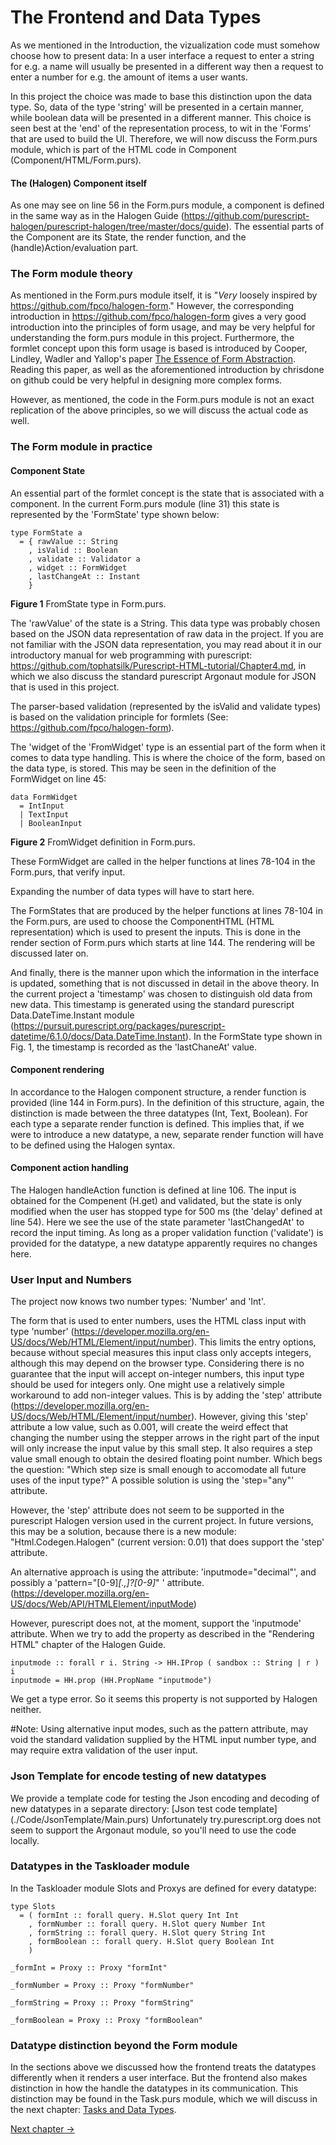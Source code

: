 # The Frontend and Data Types
As we mentioned in the Introduction, the vizualization code must somehow choose how to present data: In a user interface a request to enter a string for e.g. a name will usually be presented in a different way then a request to enter a number for e.g. the amount of items a user wants.

In this project the choice was made to base this distinction upon the data type. So, data of the type 'string' will be presented in a certain manner, while boolean data will be presented in a different manner. This choice is seen best at the 'end' of the representation process, to wit in the 'Forms' that are used to build the UI. Therefore, we will now discuss the Form.purs module, which is part of the HTML code in Component (Component/HTML/Form.purs).

#### The (Halogen) Component itself
As one may see on line 56 in the Form.purs module, a component is defined in the same way as in the Halogen Guide (https://github.com/purescript-halogen/purescript-halogen/tree/master/docs/guide).
The essential parts of the Component are its State, the render function, and the (handle)Action/evaluation part.

### The Form module theory
As mentioned in the Form.purs module itself, it is "*Very* loosely inspired by
https://github.com/fpco/halogen-form." However, the corresponding introduction in https://github.com/fpco/halogen-form gives a very good introduction into the principles of form usage, and may be very helpful for understanding the form.purs module in this project. Furthermore, the formlet concept upon this form usage is based is introduced by Cooper, Lindley, Wadler and Yallop's paper [The Essence of Form Abstraction](http://homepages.inf.ed.ac.uk/slindley/papers/formlets-essence.pdf). Reading this paper, as well as the aforementioned introduction by chrisdone on github could be very helpful in designing more complex forms. 

However, as mentioned, the code in the Form.purs module is not an exact replication of the above principles, so we will discuss the actual code as well.


### The Form module in practice
#### Component State
An essential part of the formlet concept is the state that is associated with a component. In the current Form.purs module (line 31) this state is represented by the 'FormState' type shown below:

```
type FormState a
  = { rawValue :: String
    , isValid :: Boolean
    , validate :: Validator a
    , widget :: FormWidget
    , lastChangeAt :: Instant
    }
```
**Figure 1**  FromState type in Form.purs.

The 'rawValue' of the state is a String. This data type was probably chosen based on the JSON data representation of raw data in the project. If you are not familiar with the JSON data representation, you may read about it in our introductory manual for web programming with purescript: https://github.com/tophatsilk/Purescript-HTML-tutorial/Chapter4.md, in which we also discuss the standard purescript Argonaut module for JSON that is used in this project.

The parser-based validation (represented by the isValid and validate types) is based on the validation principle for formlets (See: https://github.com/fpco/halogen-form).

The 'widget of the 'FromWidget' type is an essential part of the form when it comes to data type handling. This is where the choice of the form, based on the data type, is stored. This may be seen in the definition of the FormWidget on line 45:
```
data FormWidget
  = IntInput
  | TextInput
  | BooleanInput
```
**Figure 2**  FromWidget definition in Form.purs.

These FormWidget are called in the helper functions at lines 78-104 in the Form.purs, that verify input.

Expanding the number of data types will have to start here.

The FormStates that are produced by the helper functions at lines 78-104 in the Form.purs, are used to choose the ComponentHTML (HTML representation) which is used to present the inputs. This is done in the render section of Form.purs which starts at line 144. The rendering will be discussed later on.


And finally, there is the manner upon which the information in the interface is updated, something that is not discussed in detail in the above theory. In the current project a 'timestamp' was chosen to distinguish old data from new data. This timestamp is generated using the standard purescript Data.DateTime.Instant module (https://pursuit.purescript.org/packages/purescript-datetime/6.1.0/docs/Data.DateTime.Instant). In the FormState type shown in Fig. 1, the timestamp is recorded as the 'lastChaneAt' value.

#### Component rendering
In accordance to the Halogen component structure, a render function is provided (line 144 in Form.purs). In the definition of this structure, again, the distinction is made between the three datatypes (Int, Text, Boolean). For each type a separate render function is defined. This implies that, if we were to introduce a new datatype, a new, separate render function will have to be defined using the Halogen syntax.

#### Component action handling
The Halogen handleAction function is defined at line 106. The input is obtained for the Compenent (H.get) and validated, but the state is only modified when the user has stopped type for 500 ms (the 'delay' defined at line 54). Here we see the use of the state parameter 'lastChangedAt' to record the input timing.
As long as a proper validation function ('validate') is provided for the datatype, a new datatype apparently requires no changes here.

### User Input and Numbers
The project now knows two number types: 'Number' and 'Int'.

The form that is used to enter numbers, uses the HTML class input with type 'number' (https://developer.mozilla.org/en-US/docs/Web/HTML/Element/input/number). This limits the entry options, because without special measures this input class only accepts integers, although this may depend on the browser type. Considering there is no guarantee that the input will accept on-integer numbers, this input type should be used for integers only. 
One might use a relatively simple workaround to add non-integer values. This is by adding the 'step' attribute (https://developer.mozilla.org/en-US/docs/Web/HTML/Element/input/number). However, giving this 'step' attribute a low value, such as 0.001, will create the weird effect that changing the number using the stepper arrows in the right part of the input will only increase the input value by this small step. It also requires a step value small enough to obtain the desired floating point number. Which begs the question: "Which step size is small enough to accomodate all future uses of the input type?" A possible solution is using the 'step="any"' attribute.

However, the 'step' attribute does not seem to be supported in the purescript Halogen version used in the current project. In future versions, this may be a solution, because there is a new module: "Html.Codegen.Halogen" (current version: 0.01) that does support the 'step' attribute.

An alternative approach is using the attribute: 'inputmode="decimal"', and possibly a 'pattern="[0-9]*[.,]?[0-9]*" ' attribute.
(https://developer.mozilla.org/en-US/docs/Web/API/HTMLElement/inputMode)

However, purescript does not, at the moment, support the 'inputmode' attribute.
When we try to add the property as described in the "Rendering HTML" chapter of the Halogen Guide.
```
inputmode :: forall r i. String -> HH.IProp ( sandbox :: String | r ) i
inputmode = HH.prop (HH.PropName "inputmode")
```
We get a type error. So it seems this property is not supported by Halogen neither.

#Note: Using alternative input modes, such as the pattern attribute, may void the standard validation supplied by the HTML input number type, and may require extra validation of the user input.

### Json Template for encode testing of new datatypes
We provide a template code for testing the Json encoding and decoding of new datatypes in a separate directory:
[Json test code template] (./Code/JsonTemplate/Main.purs)
Unfortunately try.purescript.org does not seem to support the Argonaut module, so you'll need to use the code locally.

### Datatypes in the Taskloader module
In the Taskloader module Slots and Proxys are defined for every datatype:
```
type Slots
  = ( formInt :: forall query. H.Slot query Int Int
    , formNumber :: forall query. H.Slot query Number Int
    , formString :: forall query. H.Slot query String Int
    , formBoolean :: forall query. H.Slot query Boolean Int
    )

_formInt = Proxy :: Proxy "formInt"

_formNumber = Proxy :: Proxy "formNumber"

_formString = Proxy :: Proxy "formString"

_formBoolean = Proxy :: Proxy "formBoolean"
```

### Datatype distinction beyond the Form module
In the sections above we discussed how the frontend treats the datatypes differently when it renders a user interface. But the frontend also makes distinction in how the handle the datatypes in its communication. This distinction may be found in the Task.purs module, which we will discuss in the next chapter: [Tasks and Data Types](./Tasks.md).

[Next chapter ->](./Tasks.md)